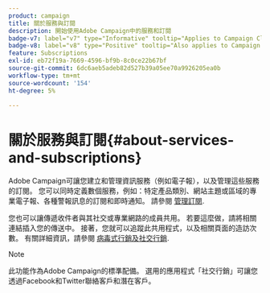 ```yaml
---
product: campaign
title: 關於服務與訂閱
description: 開始使用Adobe Campaign中的服務和訂閱
badge-v7: label="v7" type="Informative" tooltip="Applies to Campaign Classic v7"
badge-v8: label="v8" type="Positive" tooltip="Also applies to Campaign v8"
feature: Subscriptions
exl-id: eb72f19a-7669-4596-bf9b-8c0ce22b67bf
source-git-commit: 6dc6aeb5adeb82d527b39a05ee70a9926205ea0b
workflow-type: tm+mt
source-wordcount: '154'
ht-degree: 5%

---
```


# 關於服務與訂閱{#about-services-and-subscriptions}



Adobe Campaign可讓您建立和管理資訊服務（例如電子報），以及管理這些服務的訂閱。 您可以同時定義數個服務，例如：特定產品類別、網站主題或區域的專業電子報、各種警報訊息的訂閱和即時通知。 請參閱 [管理訂閱](managing-subscriptions.md).

您也可以讓傳遞收件者與其社交或專業網路的成員共用。 若要這麼做，請將相關連結插入您的傳送中。 接著，您就可以追蹤此共用程式，以及相關頁面的造訪次數。 有關詳細資訊，請參閱 [病毒式行銷及社交行銷](viral-and-social-marketing.md).

>[!NOTE]
>
>此功能作為Adobe Campaign的標準配備。 選用的應用程式「社交行銷」可讓您透過Facebook和Twitter聯絡客戶和潛在客戶。
